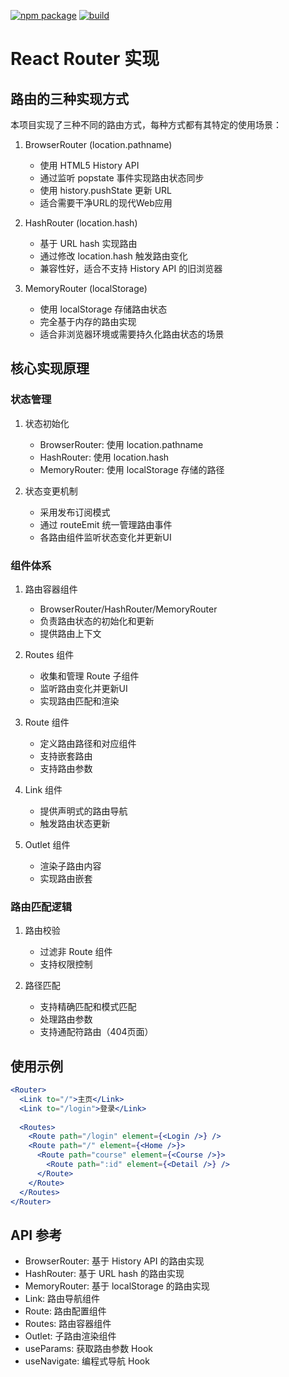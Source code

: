 [![npm package][npm-badge]][npm] [![build][build-badge]][build]

[npm-badge]: https://img.shields.io/npm/v/@0bipinnata0/router.svg
[npm]: https://www.npmjs.org/package/@0bipinnata0/router
[build-badge]: https://img.shields.io/github/actions/workflow/status/remix-run/react-router/test.yml?branch=dev&style=square
[build]: https://img.shields.io/github/actions/workflow/status/0bipinnata0/router/pnpm-publish.yml

# React Router 实现

## 路由的三种实现方式

本项目实现了三种不同的路由方式，每种方式都有其特定的使用场景：

1. BrowserRouter (location.pathname)
   - 使用 HTML5 History API
   - 通过监听 popstate 事件实现路由状态同步
   - 使用 history.pushState 更新 URL
   - 适合需要干净URL的现代Web应用

2. HashRouter (location.hash)
   - 基于 URL hash 实现路由
   - 通过修改 location.hash 触发路由变化
   - 兼容性好，适合不支持 History API 的旧浏览器

3. MemoryRouter (localStorage)
   - 使用 localStorage 存储路由状态
   - 完全基于内存的路由实现
   - 适合非浏览器环境或需要持久化路由状态的场景

## 核心实现原理

### 状态管理

1. 状态初始化
   - BrowserRouter: 使用 location.pathname
   - HashRouter: 使用 location.hash
   - MemoryRouter: 使用 localStorage 存储的路径

2. 状态变更机制
   - 采用发布订阅模式
   - 通过 routeEmit 统一管理路由事件
   - 各路由组件监听状态变化并更新UI

### 组件体系

1. 路由容器组件
   - BrowserRouter/HashRouter/MemoryRouter
   - 负责路由状态的初始化和更新
   - 提供路由上下文

2. Routes 组件
   - 收集和管理 Route 子组件
   - 监听路由变化并更新UI
   - 实现路由匹配和渲染

3. Route 组件
   - 定义路由路径和对应组件
   - 支持嵌套路由
   - 支持路由参数

4. Link 组件
   - 提供声明式的路由导航
   - 触发路由状态更新

5. Outlet 组件
   - 渲染子路由内容
   - 实现路由嵌套

### 路由匹配逻辑

1. 路由校验
   - 过滤非 Route 组件
   - 支持权限控制

2. 路径匹配
   - 支持精确匹配和模式匹配
   - 处理路由参数
   - 支持通配符路由（404页面）

## 使用示例

```jsx
<Router>
  <Link to="/">主页</Link>
  <Link to="/login">登录</Link>
  
  <Routes>
    <Route path="/login" element={<Login />} />
    <Route path="/" element={<Home />}>
      <Route path="course" element={<Course />}>
        <Route path=":id" element={<Detail />} />
      </Route>
    </Route>
  </Routes>
</Router>
```

## API 参考

- BrowserRouter: 基于 History API 的路由实现
- HashRouter: 基于 URL hash 的路由实现
- MemoryRouter: 基于 localStorage 的路由实现
- Link: 路由导航组件
- Route: 路由配置组件
- Routes: 路由容器组件
- Outlet: 子路由渲染组件
- useParams: 获取路由参数 Hook
- useNavigate: 编程式导航 Hook